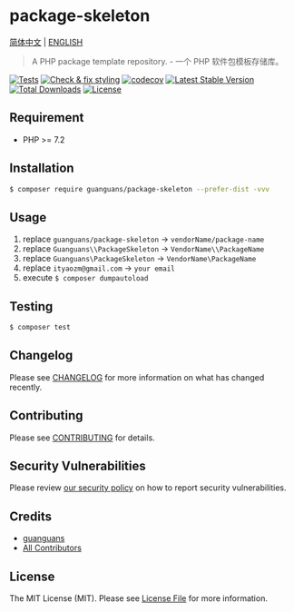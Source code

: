 # package-skeleton

[简体中文](README_zh_CN.md) | [ENGLISH](README.md)

> A PHP package template repository. - 一个 PHP 软件包模板存储库。

[![Tests](https://github.com/guanguans/package-skeleton/workflows/Tests/badge.svg)](https://github.com/guanguans/package-skeleton/actions)
[![Check & fix styling](https://github.com/guanguans/package-skeleton/workflows/Check%20&%20fix%20styling/badge.svg)](https://github.com/guanguans/package-skeleton/actions)
[![codecov](https://codecov.io/gh/guanguans/package-skeleton/branch/main/graph/badge.svg?token=URGFAWS6S4)](https://codecov.io/gh/guanguans/package-skeleton)
[![Latest Stable Version](https://poser.pugx.org/guanguans/package-skeleton/v)](//packagist.org/packages/guanguans/package-skeleton)
[![Total Downloads](https://poser.pugx.org/guanguans/package-skeleton/downloads)](//packagist.org/packages/guanguans/package-skeleton)
[![License](https://poser.pugx.org/guanguans/package-skeleton/license)](//packagist.org/packages/guanguans/package-skeleton)

## Requirement

* PHP >= 7.2

## Installation

``` bash
$ composer require guanguans/package-skeleton --prefer-dist -vvv
```

## Usage

1. replace `guanguans/package-skeleton` -> `vendorName/package-name`
2. replace `Guanguans\\PackageSkeleton` -> `VendorName\\PackageName`
3. replace `Guanguans\PackageSkeleton` -> `VendorName\PackageName`
4. replace `ityaozm@gmail.com` -> `your email`
5. execute `$ composer dumpautoload`

## Testing

``` bash
$ composer test
```

## Changelog

Please see [CHANGELOG](CHANGELOG.md) for more information on what has changed recently.

## Contributing

Please see [CONTRIBUTING](.github/CONTRIBUTING.md) for details.

## Security Vulnerabilities

Please review [our security policy](../../security/policy) on how to report security vulnerabilities.

## Credits

* [guanguans](https://github.com/guanguans)
* [All Contributors](../../contributors)

## License

The MIT License (MIT). Please see [License File](LICENSE) for more information.
